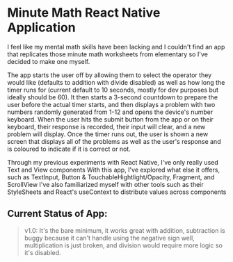 # Minute Math React Native Application
I feel like my mental math skills have been lacking and I couldn't find an app that replicates those minute math worksheets from elementary so I've decided to make one myself.

The app starts the user off by allowing them to select the operator they would like (defaults to addition with divide disabled) as well as how long the timer runs for (current default to 10 seconds, mostly for dev purposes but ideally should be 60).
It then starts a 3-second countdown to prepare the user before the actual timer starts, and then displays a problem with two numbers randomly generated from 1-12 and opens the device's number keyboard. 
When the user hits the submit button from the app or on their keyboard, their response is recorded, their input will clear, and a new problem will display.
Once the timer runs out, the user is shown a new screen that displays all of the problems as well as the user's response and is coloured to indicate if it is correct or not.

Through my previous experiments with React Native, I've only really used Text and View components
With this app, I've explored what else it offers, such as TextInput, Button & TouchableHightlight/Opacity, Fragment, and ScrollView
I've also familiarized myself with other tools such as their StyleSheets and React's useContext to distribute values across components

## Current Status of App:
> v1.0: It's the bare minimum, it works great with addition, subtraction is buggy because it can't handle using the negative sign well, multiplication is just broken, and division would require more logic so it's disabled.
